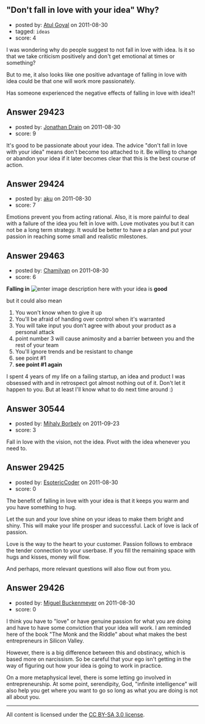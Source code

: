 ## "Don't fall in love with your idea" Why?

- posted by: [Atul Goyal](https://stackexchange.com/users/-1/11816-atul-goyal) on 2011-08-30
- tagged: `ideas`
- score: 4

I was wondering why do people suggest to not fall in love with idea. Is it so that we take criticism positively and don't get emotional at times or something?

But to me, it also looks like one positive advantage of falling in love with idea could be that one will work more passionately. 

Has someone experienced the negative effects of falling in love with idea?!




## Answer 29423

- posted by: [Jonathan Drain](https://stackexchange.com/users/-1/12903-jonathan-drain) on 2011-08-30
- score: 9

It's good to be passionate about your idea. The advice "don't fall in love with your idea" means don't become too attached to it. Be willing to change or abandon your idea if it later becomes clear that this is the best course of action.


## Answer 29424

- posted by: [aku](https://stackexchange.com/users/-1/12190-aku) on 2011-08-30
- score: 7

Emotions prevent you from acting rational. Also, it is more painful to deal with a failure of the idea you felt in love with. Love motivates you but it can not be a long term strategy. It would be better to have a plan and put your passion in reaching some small and realistic milestones.


## Answer 29463

- posted by: [Chamilyan](https://stackexchange.com/users/-1/12494-chamilyan) on 2011-08-30
- score: 6

<p><strong>Falling in</strong> <img src="http://i.stack.imgur.com/gOoZr.gif" alt="enter image description here"> with your idea is <strong>good</strong></p>

<p>but it could also mean</p>

<ol>
<li>You won't know when to give it up</li>
<li>You'll be afraid of handing over control when it's warranted</li>
<li>You will take input you don't agree with about your product as a
personal attack</li>
<li>point number 3 will cause animosity and a barrier between you and
the rest of your team</li>
<li>You'll ignore trends and be resistant to change</li>
<li>see point #1</li>
<li><strong>see point #1 again</strong></li>
</ol>

<p>I spent 4 years of my life on a failing startup, an idea and product I was obsessed with and in retrospect got almost nothing out of it. Don't let it happen to you. But at least I'll know what to do next time around :)</p>



## Answer 30544

- posted by: [Mihaly Borbely](https://stackexchange.com/users/-1/13257-mihaly-borbely) on 2011-09-23
- score: 3

Fall in love with the vision, not the idea. Pivot with the idea whenever you need to.


## Answer 29425

- posted by: [EsotericCoder](https://stackexchange.com/users/-1/13029-esotericcoder) on 2011-08-30
- score: 0

The benefit of falling in love with your idea is that it keeps you warm and you have something to hug.

Let the sun and your love shine on your ideas to make them bright and shiny. This will make your life prosper and successful. Lack of love is lack of passion.

Love is the way to the heart to your customer. Passion follows to embrace the tender connection to your userbase. If you fill the remaining space with hugs and kisses, money will flow.

And perhaps, more relevant questions will also flow out from you.


## Answer 29426

- posted by: [Miguel Buckenmeyer](https://stackexchange.com/users/-1/2383-miguel-buckenmeyer) on 2011-08-30
- score: 0

I think you have to "love" or have genuine passion for what you are doing and have to have some conviction that your idea will work. I am reminded here of the book "The Monk and the Riddle" about what makes the best entrepreneurs in Silicon Valley.

However, there is a big difference between this and obstinacy, which is based more on narcissism. So be careful that your ego isn't getting in the way of figuring out how your idea is going to work in practice.

On a more metaphysical level, there is some letting go involved in entrepreneurship. At some point, serendipity, God, "infinite intelligence" will also help you get where you want to go so long as what you are doing is not all about you.  



---

All content is licensed under the [CC BY-SA 3.0 license](https://creativecommons.org/licenses/by-sa/3.0/).
